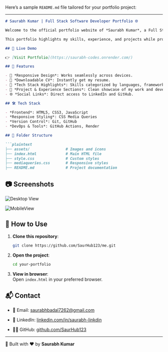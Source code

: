 Here’s a sample `README.md` file tailored for your portfolio project:

----------

```markdown
# Saurabh Kumar | Full Stack Software Developer Portfolio 🌐

Welcome to the official portfolio website of *Saurabh Kumar*, a Full Stack Software Developer with expertise in *Flutter*, *Node.js*, *JavaScript*, *TypeScript* and modern development stacks.

This portfolio highlights my skills, experience, and projects while providing an easy way for potential collaborators, recruiters, and clients to connect.

## 🚀 Live Demo

👉 [Visit Portfolio](https://saurabh-codes.onrender.com/)

## 🧩 Features

- 📱 *Responsive Design*: Works seamlessly across devices.
- 📄 *Downloadable CV*: Instantly get my resume.
- 🧠 *Tech Stack Highlights*: Skills categorized by languages, frameworks, and tools.
- 💼 *Project & Experience Sections*: Clean showcase of my work and development history.
- 🌐 *Social Links*: Direct access to LinkedIn and GitHub.

## 🛠️ Tech Stack

- *Frontend*: HTML5, CSS3, JavaScript
- *Responsive Styling*: CSS Media Queries
- *Version Control*: Git, GitHub
- *DevOps & Tools*: GitHub Actions, Render

## 📁 Folder Structure

```plaintext
├── assets/                # Images and icons
├── index.html             # Main HTML file
├── style.css              # Custom styles
├── mediaqueries.css       # Responsive styles
├── README.md              # Project documentation

```

## 📷 Screenshots

![Desktop View](https://saurabh-codes.onrender.com/)

![MobileView](https://saurabh-codes.onrender.com/)

## 📄 How to Use

1.  **Clone this repository**:
    
    ```bash
    git clone https://github.com/SaurHub123/me.git
    
    ```
    
2.  **Open the project**:
    
    ```bash
    cd your-portfolio
    
    ```
    
3.  **View in browser**:  
    Open `index.html` in your preferred browser.
    

## 📬 Contact

-   📧 Email: [saurabhbadal7262@gmail.com](mailto:saurabhbadal7262@gmail.com)
    
-   💼 LinkedIn: [linkedin.com/in/saurabh-linkdin](https://www.linkedin.com/in/saurabh-linkdin/)
    
-   🧑‍💻 GitHub: [github.com/SaurHub123](https://github.com/SaurHub123)
    

----------

📝 Built with ❤️ by **Saurabh Kumar**

````